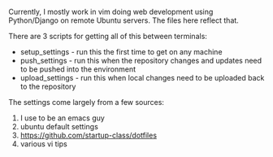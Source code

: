 Currently, I mostly work in vim doing web development using Python/Django on remote Ubuntu servers. The files here reflect that.

There are 3 scripts for getting all of this between terminals:

* setup_settings - run this the first time to get on any machine
* push_settings - run this when the repository changes and updates need to be pushed into the environment
* upload_settings - run this when local changes need to be uploaded back to the repository

The settings come largely from a few sources:

1. I use to be an emacs guy
2. ubuntu default settings
3. https://github.com/startup-class/dotfiles
4. various vi tips
